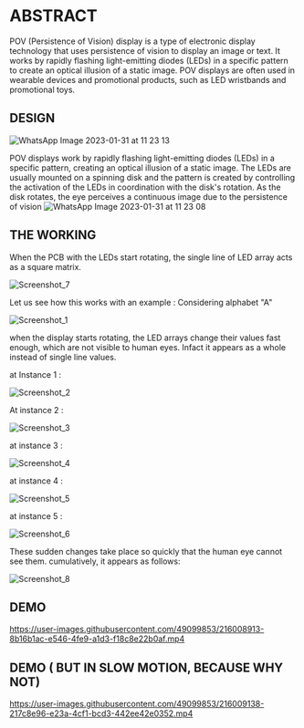 # ABSTRACT
POV (Persistence of Vision) display is a type of electronic display technology that uses persistence of vision to display an image or text. It works by rapidly flashing light-emitting diodes (LEDs) in a specific pattern to create an optical illusion of a static image. POV displays are often used in wearable devices and promotional products, such as LED wristbands and promotional toys.
## DESIGN


![WhatsApp Image 2023-01-31 at 11 23 13](https://user-images.githubusercontent.com/49099853/216009249-6d42fa8f-16a8-4d5c-9982-fa68c50c25c3.jpeg)


POV displays work by rapidly flashing light-emitting diodes (LEDs) in a specific pattern, creating an optical illusion of a static image. The LEDs are usually mounted on a spinning disk and the pattern is created by controlling the activation of the LEDs in coordination with the disk's rotation. As the disk rotates, the eye perceives a continuous image due to the persistence of vision
![WhatsApp Image 2023-01-31 at 11 23 08](https://user-images.githubusercontent.com/49099853/215973479-4b8de608-2e92-42a7-aba9-099bb20b39b6.jpeg)

## THE WORKING


When the PCB with the LEDs start rotating, the single line of LED array acts as a square matrix.


![Screenshot_7](https://user-images.githubusercontent.com/49099853/216002410-3a7843be-12fa-43a3-a62a-75a529ce8f3c.png)


Let us see how this works with an example :
Considering alphabet "A"


![Screenshot_1](https://user-images.githubusercontent.com/49099853/216003093-e915f27f-939b-454e-8c2f-35a2656abe82.png)


when the display starts rotating, the LED arrays change their values fast enough, which are not visible to human eyes. Infact it appears as a whole instead of single line values.


at Instance 1 : 


![Screenshot_2](https://user-images.githubusercontent.com/49099853/216003118-68cd38e5-7c5a-4596-8bba-260f9d9dacab.png)


At instance 2 :


![Screenshot_3](https://user-images.githubusercontent.com/49099853/216003157-dbe0b59d-f8ce-4753-9e92-8e54763b5176.png)


at instance 3 :


![Screenshot_4](https://user-images.githubusercontent.com/49099853/216003231-38b68586-866b-4bf0-b46d-3f4f2c91ba34.png)


at instance 4 : 


![Screenshot_5](https://user-images.githubusercontent.com/49099853/216003291-5afb3f22-04e4-4999-a063-ae7a6875c667.png)


at instance 5 :


![Screenshot_6](https://user-images.githubusercontent.com/49099853/216003325-d891aecd-53c2-4ae3-be66-1c0aabc137f8.png)


These sudden changes take place so quickly that the human eye cannot see them. cumulatively, it appears as follows:


![Screenshot_8](https://user-images.githubusercontent.com/49099853/216003793-034d5c4f-a5d1-406a-90c9-45d5fca922f6.png)


## DEMO


https://user-images.githubusercontent.com/49099853/216008913-8b16b1ac-e546-4fe9-a1d3-f18c8e22b0af.mp4


## DEMO ( BUT IN SLOW MOTION, BECAUSE WHY NOT)


https://user-images.githubusercontent.com/49099853/216009138-217c8e96-e23a-4cf1-bcd3-442ee42e0352.mp4


